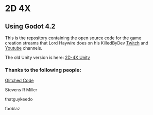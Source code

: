 # 2D 4X

## Using Godot 4.2

This is the repository containing the open source code for the game creation streams that Lord Haywire does on his KilledByDev [Twitch](https://www.twitch.tv/killedbydev) 
and [Youtube](https://www.youtube.com/@killedbydev) channels.

The old Unity version is here: [2D-4X Unity](https://github.com/lordhaywire/2D-4X-Unity)

### Thanks to the following people:

[Glitched Code](https://www.youtube.com/@GlitchedCode)

Stevens R Miller

thatguykeedo

fooblaz